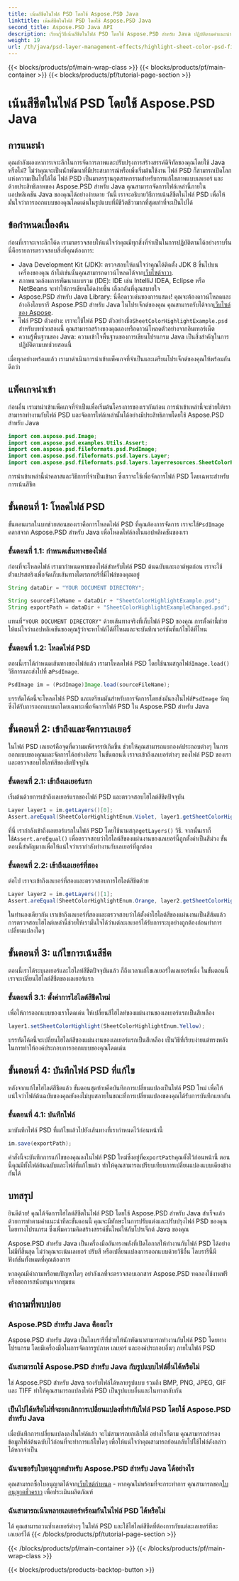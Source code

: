 ```yaml
---
title: เน้นสีชีตในไฟล์ PSD โดยใช้ Aspose.PSD Java
linktitle: เน้นสีชีตในไฟล์ PSD โดยใช้ Aspose.PSD Java
second_title: Aspose.PSD Java API
description: เรียนรู้วิธีเน้นสีชีตในไฟล์ PSD โดยใช้ Aspose.PSD สำหรับ Java ปฏิบัติตามคำแนะนำทีละขั้นตอนของเราเพื่อพัฒนาทักษะการจัดการภาพของคุณใน Java
weight: 19
url: /th/java/psd-layer-management-effects/highlight-sheet-color-psd-files/
---
```


{{< blocks/products/pf/main-wrap-class >}}
{{< blocks/products/pf/main-container >}}
{{< blocks/products/pf/tutorial-page-section >}}

# เน้นสีชีตในไฟล์ PSD โดยใช้ Aspose.PSD Java

## การแนะนำ

คุณกำลังมองหาการเจาะลึกในการจัดการภาพและปรับปรุงการสร้างสรรค์ดิจิทัลของคุณโดยใช้ Java หรือไม่? ไม่ว่าคุณจะเป็นนักพัฒนาที่มีประสบการณ์หรือเพิ่งเริ่มต้นใช้งาน ไฟล์ PSD ก็สามารถเปิดโลกแห่งความเป็นไปได้ได้ ไฟล์ PSD เป็นมาตรฐานอุตสาหกรรมสำหรับการแก้ไขภาพแบบเลเยอร์ และด้วยประสิทธิภาพของ Aspose.PSD สำหรับ Java คุณสามารถจัดการไฟล์เหล่านี้ภายในแอปพลิเคชัน Java ของคุณได้อย่างง่ายดาย วันนี้ เราจะอธิบายวิธีการเน้นสีชีตในไฟล์ PSD เพื่อให้มั่นใจว่าการออกแบบของคุณโดดเด่นในรูปแบบที่มีชีวิตชีวามากที่สุดเท่าที่จะเป็นไปได้

## ข้อกำหนดเบื้องต้น

ก่อนที่เราจะเจาะลึกโค้ด เรามาตรวจสอบให้แน่ใจว่าคุณมีทุกสิ่งที่จำเป็นในการปฏิบัติตามได้อย่างราบรื่น นี่คือรายการตรวจสอบสิ่งที่คุณต้องการ:

-  Java Development Kit (JDK): ตรวจสอบให้แน่ใจว่าคุณได้ติดตั้ง JDK 8 ขึ้นไปบนเครื่องของคุณ ถ้าไม่เช่นนั้นคุณสามารถดาวน์โหลดได้จาก[เว็บไซต์จาวา](https://www.oracle.com/java/technologies/javase-downloads.html).
- สภาพแวดล้อมการพัฒนาแบบรวม (IDE): IDE เช่น IntelliJ IDEA, Eclipse หรือ NetBeans จะทำให้การเขียนโค้ดง่ายขึ้น เลือกอันที่คุณสบายใจ
- Aspose.PSD สำหรับ Java Library: นี่คือดาวเด่นของการแสดง! คุณจะต้องดาวน์โหลดและอ้างอิงไลบรารี Aspose.PSD สำหรับ Java ในโปรเจ็กต์ของคุณ คุณสามารถรับได้จาก[เว็บไซต์ของ Aspose](https://releases.aspose.com/psd/java/).
-  ไฟล์ PSD ตัวอย่าง: เราจะใช้ไฟล์ PSD ตัวอย่างชื่อ`SheetColorHighlightExample.psd` สำหรับบทช่วยสอนนี้ คุณสามารถสร้างของคุณเองหรือดาวน์โหลดตัวอย่างจากอินเทอร์เน็ต
- ความรู้พื้นฐานของ Java: ความเข้าใจพื้นฐานของการเขียนโปรแกรม Java เป็นสิ่งสำคัญในการปฏิบัติตามบทช่วยสอนนี้

เมื่อทุกอย่างพร้อมแล้ว เรามาดำเนินการนำเข้าแพ็คเกจที่จำเป็นและเตรียมโปรเจ็กต์ของคุณให้พร้อมกันดีกว่า

## แพ็คเกจนำเข้า

ก่อนอื่น เรามานำเข้าแพ็คเกจที่จำเป็นเพื่อเริ่มต้นโครงการของเรากันก่อน การนำเข้าเหล่านี้จะช่วยให้เราสามารถทำงานกับไฟล์ PSD และจัดการไฟล์เหล่านั้นได้อย่างมีประสิทธิภาพโดยใช้ Aspose.PSD สำหรับ Java

```java
import com.aspose.psd.Image;
import com.aspose.psd.examples.Utils.Assert;
import com.aspose.psd.fileformats.psd.PsdImage;
import com.aspose.psd.fileformats.psd.layers.Layer;
import com.aspose.psd.fileformats.psd.layers.layerresources.SheetColorHighlightEnum;
```

การนำเข้าเหล่านี้นำคลาสและวิธีการที่จำเป็นเข้ามา ซึ่งเราจะใช้เพื่อจัดการไฟล์ PSD โดยเฉพาะสำหรับการเน้นสีชีต

## ขั้นตอนที่ 1: โหลดไฟล์ PSD

ขั้นตอนแรกในบทช่วยสอนของเราคือการโหลดไฟล์ PSD ที่คุณต้องการจัดการ เราจะใช้`PsdImage` คลาสจาก Aspose.PSD สำหรับ Java เพื่อโหลดไฟล์ลงในแอปพลิเคชันของเรา

### ขั้นตอนที่ 1.1: กำหนดเส้นทางของไฟล์

ก่อนที่จะโหลดไฟล์ เรามากำหนดพาธของไฟล์สำหรับไฟล์ PSD ต้นฉบับและเอาต์พุตก่อน เราจะใช้ตัวแปรสตริงเพื่อจัดเก็บเส้นทางไดเรกทอรีที่มีไฟล์ของคุณอยู่

```java
String dataDir = "YOUR DOCUMENT DIRECTORY";

String sourceFileName = dataDir + "SheetColorHighlightExample.psd";
String exportPath = dataDir + "SheetColorHighlightExampleChanged.psd";
```

 แทนที่`"YOUR DOCUMENT DIRECTORY"` ด้วยเส้นทางจริงที่เก็บไฟล์ PSD ของคุณ การตั้งค่านี้ช่วยให้แน่ใจว่าแอปพลิเคชันของคุณรู้ว่าจะหาไฟล์ได้ที่ไหนและจะบันทึกเวอร์ชันที่แก้ไขได้ที่ไหน

### ขั้นตอนที่ 1.2: โหลดไฟล์ PSD

 ตอนนี้เราได้กำหนดเส้นทางของไฟล์แล้ว เรามาโหลดไฟล์ PSD โดยใช้นามสกุลไฟล์`Image.load()` วิธีการและส่งไปที่ a`PsdImage`.

```java
PsdImage im = (PsdImage)Image.load(sourceFileName);
```

 บรรทัดโค้ดนี้จะโหลดไฟล์ PSD และเตรียมมันสำหรับการจัดการโดยส่งมันลงในไฟล์`PsdImage` วัตถุซึ่งได้รับการออกแบบมาโดยเฉพาะเพื่อจัดการไฟล์ PSD ใน Aspose.PSD สำหรับ Java

## ขั้นตอนที่ 2: เข้าถึงและจัดการเลเยอร์

ในไฟล์ PSD เลเยอร์คือจุดที่ความมหัศจรรย์เกิดขึ้น ช่วยให้คุณสามารถแยกองค์ประกอบต่างๆ ในการออกแบบของคุณและจัดการได้อย่างอิสระ ในขั้นตอนนี้ เราจะเข้าถึงเลเยอร์ต่างๆ ของไฟล์ PSD ของเรา และตรวจสอบไฮไลท์สีของชีตปัจจุบัน

### ขั้นตอนที่ 2.1: เข้าถึงเลเยอร์แรก

เริ่มต้นด้วยการเข้าถึงเลเยอร์แรกของไฟล์ PSD และตรวจสอบไฮไลต์สีชีตปัจจุบัน

```java
Layer layer1 = im.getLayers()[0];
Assert.areEqual(SheetColorHighlightEnum.Violet, layer1.getSheetColorHighlight());
```

 ที่นี่ เรากำลังเข้าถึงเลเยอร์แรกในไฟล์ PSD โดยใช้นามสกุล`getLayers()` วิธี. จากนั้นเราก็ใช้`Assert.areEqual()` เพื่อตรวจสอบว่าไฮไลต์สีของแผ่นงานของเลเยอร์นี้ถูกตั้งค่าเป็นสีม่วง ขั้นตอนนี้สำคัญมากเพื่อให้แน่ใจว่าเรากำลังทำงานกับเลเยอร์ที่ถูกต้อง

### ขั้นตอนที่ 2.2: เข้าถึงเลเยอร์ที่สอง

ต่อไป เราจะเข้าถึงเลเยอร์ที่สองและตรวจสอบการไฮไลต์สีชีตด้วย

```java
Layer layer2 = im.getLayers()[1];
Assert.areEqual(SheetColorHighlightEnum.Orange, layer2.getSheetColorHighlight());
```

ในทำนองเดียวกัน เราเข้าถึงเลเยอร์ที่สองและตรวจสอบว่าได้ตั้งค่าไฮไลต์สีของแผ่นงานเป็นสีส้มแล้ว การตรวจสอบไฮไลต์เหล่านี้ช่วยให้เรามั่นใจได้ว่าแต่ละเลเยอร์ได้รับการระบุอย่างถูกต้องก่อนทำการเปลี่ยนแปลงใดๆ

## ขั้นตอนที่ 3: แก้ไขการเน้นสีชีต

ตอนนี้เราได้ระบุเลเยอร์และไฮไลท์สีชีตปัจจุบันแล้ว ก็ถึงเวลาแก้ไขเลเยอร์ใดเลเยอร์หนึ่ง ในขั้นตอนนี้ เราจะเปลี่ยนไฮไลต์สีชีตของเลเยอร์แรก

### ขั้นตอนที่ 3.1: ตั้งค่าการไฮไลต์สีชีตใหม่

เพื่อให้การออกแบบของเราโดดเด่น ให้เปลี่ยนสีไฮไลท์ของแผ่นงานของเลเยอร์แรกเป็นสีเหลือง

```java
layer1.setSheetColorHighlight(SheetColorHighlightEnum.Yellow);
```

บรรทัดโค้ดนี้จะเปลี่ยนไฮไลต์สีของแผ่นงานของเลเยอร์แรกเป็นสีเหลือง เป็นวิธีที่เรียบง่ายแต่ทรงพลังในการทำให้องค์ประกอบการออกแบบของคุณโดดเด่น

## ขั้นตอนที่ 4: บันทึกไฟล์ PSD ที่แก้ไข

หลังจากแก้ไขไฮไลต์สีชีตแล้ว ขั้นตอนสุดท้ายคือบันทึกการเปลี่ยนแปลงเป็นไฟล์ PSD ใหม่ เพื่อให้แน่ใจว่าไฟล์ต้นฉบับของคุณยังคงไม่บุบสลายในขณะที่การเปลี่ยนแปลงของคุณได้รับการบันทึกแยกกัน

### ขั้นตอนที่ 4.1: บันทึกไฟล์

มาบันทึกไฟล์ PSD ที่แก้ไขแล้วไปยังเส้นทางที่เรากำหนดไว้ก่อนหน้านี้

```java
im.save(exportPath);
```

 คำสั่งนี้จะบันทึกการแก้ไขของคุณลงในไฟล์ PSD ใหม่ซึ่งอยู่ที่`exportPath`คุณตั้งไว้ก่อนหน้านี้ ตอนนี้คุณมีทั้งไฟล์ต้นฉบับและไฟล์ที่แก้ไขแล้ว ทำให้คุณสามารถเปรียบเทียบการเปลี่ยนแปลงแบบเคียงข้างกันได้

## บทสรุป

ยินดีด้วย! คุณได้จัดการไฮไลต์สีชีตในไฟล์ PSD โดยใช้ Aspose.PSD สำหรับ Java สำเร็จแล้ว ด้วยการทำตามคำแนะนำทีละขั้นตอนนี้ คุณจะมีทักษะในการปรับแต่งและปรับปรุงไฟล์ PSD ของคุณโดยทางโปรแกรม ซึ่งเพิ่มความคิดสร้างสรรค์ชั้นใหม่ให้กับโปรเจ็กต์ Java ของคุณ

Aspose.PSD สำหรับ Java เป็นเครื่องมืออันทรงพลังที่เปิดโอกาสให้ทำงานกับไฟล์ PSD ได้อย่างไม่มีที่สิ้นสุด ไม่ว่าคุณจะเน้นเลเยอร์ ปรับสี หรือเปลี่ยนแปลงการออกแบบด้วยวิธีอื่น ไลบรารีนี้มีฟังก์ชันทั้งหมดที่คุณต้องการ

หากคุณมีคำถามหรือพบปัญหาใดๆ อย่าลังเลที่จะตรวจสอบเอกสาร Aspose.PSD ทดลองใช้งานฟรี หรือขอการสนับสนุนจากชุมชน

## คำถามที่พบบ่อย

### Aspose.PSD สำหรับ Java คืออะไร
Aspose.PSD สำหรับ Java เป็นไลบรารีที่ช่วยให้นักพัฒนาสามารถทำงานกับไฟล์ PSD โดยทางโปรแกรม โดยมีเครื่องมือในการจัดการรูปภาพ เลเยอร์ และองค์ประกอบอื่นๆ ภายในไฟล์ PSD

### ฉันสามารถใช้ Aspose.PSD สำหรับ Java กับรูปแบบไฟล์อื่นได้หรือไม่
ใช่ Aspose.PSD สำหรับ Java รองรับไฟล์ได้หลายรูปแบบ รวมถึง BMP, PNG, JPEG, GIF และ TIFF ทำให้คุณสามารถแปลงไฟล์ PSD เป็นรูปแบบอื่นและในทางกลับกัน

### เป็นไปได้หรือไม่ที่จะยกเลิกการเปลี่ยนแปลงที่ทำกับไฟล์ PSD โดยใช้ Aspose.PSD สำหรับ Java
เมื่อบันทึกการเปลี่ยนแปลงลงในไฟล์แล้ว จะไม่สามารถยกเลิกได้ อย่างไรก็ตาม คุณสามารถสำรองข้อมูลไฟล์ต้นฉบับไว้ก่อนที่จะทำการแก้ไขใดๆ เพื่อให้แน่ใจว่าคุณสามารถย้อนกลับไปใช้ไฟล์ดังกล่าวได้หากจำเป็น

### ฉันจะขอรับใบอนุญาตสำหรับ Aspose.PSD สำหรับ Java ได้อย่างไร
 คุณสามารถซื้อใบอนุญาตได้จาก[เว็บไซต์กำหนด](https://purchase.aspose.com/buy) - หากคุณไม่พร้อมที่จะกระทำการ คุณสามารถขอก[ใบอนุญาตชั่วคราว](https://purchase.aspose.com/temporary-license/) เพื่อประเมินผลิตภัณฑ์

### ฉันสามารถเน้นหลายเลเยอร์พร้อมกันในไฟล์ PSD ได้หรือไม่
ได้ คุณสามารถวนซ้ำเลเยอร์ต่างๆ ในไฟล์ PSD และใช้ไฮไลต์สีชีตที่ต้องการกับแต่ละเลเยอร์ทีละเลเยอร์ได้
{{< /blocks/products/pf/tutorial-page-section >}}

{{< /blocks/products/pf/main-container >}}
{{< /blocks/products/pf/main-wrap-class >}}

{{< blocks/products/products-backtop-button >}}
